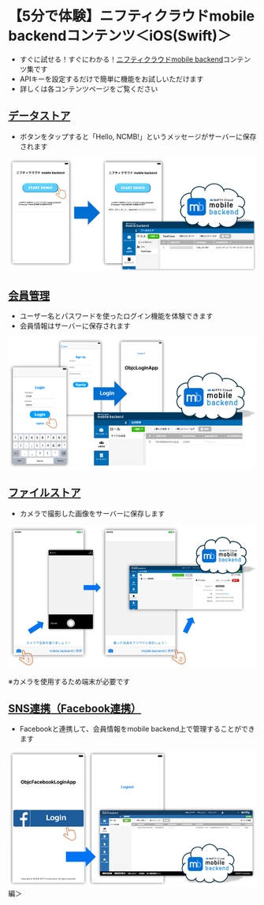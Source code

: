 # 【5分で体験】ニフティクラウドmobile backendコンテンツ＜iOS(Swift)＞

* すぐに試せる！すぐにわかる！[ニフティクラウドmobile backend](http://mb.cloud.nifty.com/)コンテンツ集です
* APIキーを設定するだけで簡単に機能をお試しいただけます
 * 詳しくは各コンテンツページをご覧ください

## [データストア](https://github.com/NIFTYCloud-mbaas/iOS-Swift_DB_DEMO)

* ボタンをタップすると「Hello, NCMB!」というメッセージがサーバーに保存されます

![iOSデータストア](/readme-img/iOS-data.png)


## [会員管理](https://github.com/NIFTYCloud-mbaas/SwiftLoginApp)

* ユーザー名とパスワードを使ったログイン機能を体験できます
* 会員情報はサーバーに保存されます

![iOS会員管理](/readme-img/iOS-login.png)

## [ファイルストア](https://github.com/NIFTYCloud-mbaas/SwiftFileApp)

* カメラで撮影した画像をサーバーに保存します

![iOSファイルストア](/readme-img/iOS-file.png)

※カメラを使用するため端末が必要です

## [SNS連携（Facebook連携）](https://github.com/NIFTYCloud-mbaas/SwiftFacebookLoginApp)

* Facebookと連携して、会員情報をmobile backend上で管理することができます

![iOSFacebook連携](/readme-img/iOS-facebook.png)
編＞